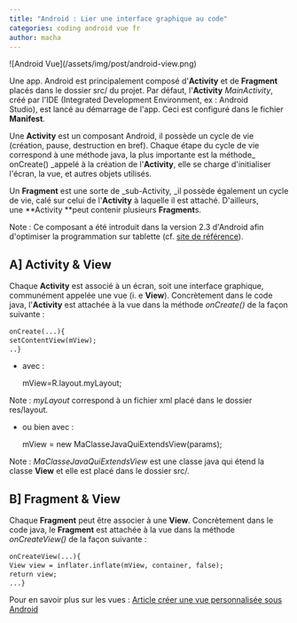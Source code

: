 ```yaml
---
title: "Android : Lier une interface graphique au code"
categories: coding android vue fr
author: macha
---
```


<div class="text-center lead" markdown="1">
  ![Android Vue](/assets/img/post/android-view.png)
</div>

Une app. Android est principalement composé d'**Activity** et de **Fragment** placés dans le dossier src/ du projet. Par défaut, l'**Activity** _MainActivity_, créé par l'IDE (Integrated Development Environment, ex : Android Studio), est lancé au démarrage de l'app. Ceci est configuré dans le fichier **Manifest**.

Une **Activity** est un composant Android, il possède un cycle de vie (création, pause, destruction en bref). Chaque étape du cycle de vie correspond à une méthode java, la plus importante est la méthode_ onCreate() _appelé à la création de l'**Activity**, elle se charge d'initialiser l'écran, la vue, et autres objets utilisés.

Un **Fragment** est une sorte de _sub-Activity, _il possède également un cycle de vie, calé sur celui de l'**Activity** à laquelle il est attaché. D'ailleurs, une **Activity **peut contenir plusieurs **Fragment**s.

Note : Ce composant a été introduit dans la version 2.3 d'Android afin d'optimiser la programmation sur tablette (cf. [site de référence](http://developer.android.com/guide/components/fragments.html)).

## A] Activity & View

Chaque **Activity** est associé à un écran, soit une interface graphique, communément appelée une vue (i. e **View**). Concrètement dans le code java, l'**Activity** est attachée à la vue dans la méthode _onCreate()_ de la façon suivante :


    onCreate(...){
    setContentView(mView);
    ..}

* avec :


    mView=R.layout.myLayout;

Note : _myLayout_ correspond à un fichier xml placé dans le dossier res/layout.

* ou bien avec :


    mView = new MaClasseJavaQuiExtendsView(params);

Note : _MaClasseJavaQuiExtendsView_ est une classe java qui étend la classe **View** et elle est placé dans le dossier src/.

## B] Fragment & View

Chaque **Fragment** peut être associer à une **View**. Concrètement dans le code java, le **Fragment** est attachée à la vue dans la méthode _onCreateView()_ de la façon suivante :


    onCreateView(...){
    View view = inflater.inflate(mView, container, false);
    return view;
    ...}

Pour en savoir plus sur les vues : [Article créer une vue personnalisée sous Android](/blog/2014/10/11/vue-personnalisee-custom-view/)
